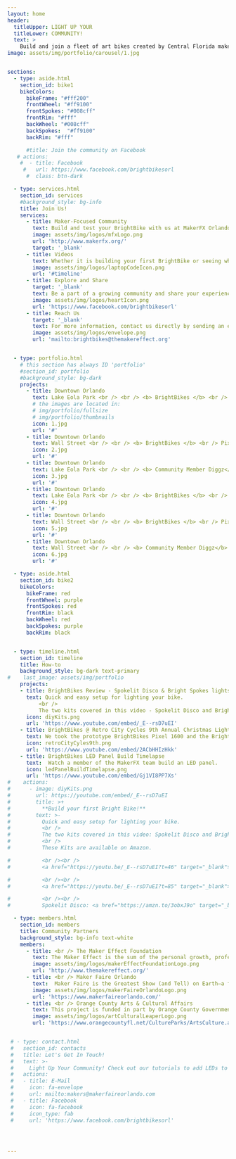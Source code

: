 ```yaml
---
layout: home
header:
  titleUpper: LIGHT UP YOUR
  titleLower: COMMUNITY!
  text: >
    Build and join a fleet of art bikes created by Central Florida makers!
image: assets/img/portfolio/carousel/1.jpg


sections:
  - type: aside.html
    section_id: bike1
    bikeColors:
      bikeFrame: "#fff200"
      frontWheel: "#ff9100"
      frontSpokes: "#008cff"
      frontRim: "#fff"
      backWheel: "#008cff"
      backSpokes:  "#ff9100"
      backRim: "#fff"

      #title: Join the community on Facebook
   # actions:
    #  - title: Facebook
     #   url: https://www.facebook.com/brightbikesorl
      #  class: btn-dark

  - type: services.html
    section_id: services
    #background_style: bg-info
    title: Join Us!
    services:
      - title: Maker-Focused Community
        text: Build and test your BrightBike with us at MakerFX Orlando or build one at home.
        image: assets/img/logos/mfxLogo.png
        url: 'http://www.makerfx.org/'
        target: '_blank'
      - title: Videos
        text: Whether it is building your first BrightBike or seeing what the community is up to, watch some of our videos.
        image: assets/img/logos/laptopCodeIcon.png
        url: '#timeline'
      - title: Explore and Share
        target: '_blank'
        text: Be a part of a growing community and share your experiences by connecting on our Facebook page.
        image: assets/img/logos/heartIcon.png
        url: 'https://www.facebook.com/brightbikesorl'
      - title: Reach Us
        target: '_blank'
        text: For more information, contact us directly by sending an email.
        image: assets/img/logos/envelope.png
        url: 'mailto:brightbikes@themakereffect.org'


  - type: portfolio.html
    # this section has always ID 'portfolio'
    #section_id: portfolio
    #background_style: bg-dark
    projects:
      - title: Downtown Orlando
        text: Lake Eola Park <br /> <br /> <b> BrightBikes </b> <br /> Neon
        # the images are located in:
        # img/portfolio/fullsize
        # img/portfolio/thumbnails
        icon: 1.jpg
        url: '#'
      - title: Downtown Orlando
        text: Wall Street <br /> <br /> <b> BrightBikes </b> <br /> Pixel 1600
        icon: 2.jpg
        url: '#'
      - title: Downtown Orlando
        text: Lake Eola Park <br /> <br /> <b> Community Member Diggz</b> <br />Rudolph E-Bike
        icon: 3.jpg
        url: '#'
      - title: Downtown Orlando
        text: Lake Eola Park <br /> <br /> <b> BrightBikes </b> <br /> Neon
        icon: 4.jpg
        url: '#'
      - title: Downtown Orlando
        text: Wall Street <br /> <br /> <b> BrightBikes </b> <br /> Pixel 1600
        icon: 5.jpg
        url: '#'
      - title: Downtown Orlando
        text: Wall Street <br /> <br /> <b> Community Member Diggz</b> <br />Rudolph E-Bike
        icon: 6.jpg
        url: '#'

  - type: aside.html
    section_id: bike2
    bikeColors:
      bikeFrame: red
      frontWheel: purple
      frontSpokes: red
      frontRim: black
      backWheel: red
      backSpokes: purple
      backRim: black


  - type: timeline.html
    section_id: timeline
    title: How-to
    background_style: bg-dark text-primary
#    last_image: assets/img/portfolio
    projects:
    - title: BrightBikes Review - Spokelit Disco & Bright Spokes lights
      text: Quick and easy setup for lighting your bike.
          <br />
          The two kits covered in this video - Spokelit Disco and Bright Spokes.
      icon: diyKits.png
      url: 'https://www.youtube.com/embed/_E--rsD7uEI'
    - title: BrightBikes @ Retro City Cycles 9th Annual Christmas Light Ride
      text: We took the prototype BrightBikes Pixel 1600 and the BrightBikes Neon to the Retro City Cycles 9th Annual Christmas Light Ride.
      icon: retroCityCyles9th.png
      url: 'https://www.youtube.com/embed/2ACbHHIzHkk'
    - title: BrightBikes LED Panel Build Timelapse
      text:  Watch a member of the MakerFX team build an LED panel.
      icon: ledPanelBuildTimelapse.png
      url: 'https://www.youtube.com/embed/Gj1VI8PP7Xs'
#    actions:
#      - image: diyKits.png
#        url: https://youtube.com/embed/_E--rsD7uEI
#        title: >+
#          **Build your first Bright Bike!**
#        text: >-
#          Quick and easy setup for lighting your bike.
#          <br />
#          The two kits covered in this video: Spokelit Disco and Bright Spokes.
#          <br />
#          These Kits are available on Amazon.

#          <br /><br />
#          <a href="https://youtu.be/_E--rsD7uEI?t=46" target="_blank">0:46:</a> Install overview of the Spokelit Disco

#          <br /><br />
#          <a href="https://youtu.be/_E--rsD7uEI?t=85" target="_blank">1:25:</a> Install overview of the Bright Spokes Lights#

#          <br /><br />
#          Spokelit Disco: <a href="https://amzn.to/3obxJ9o" target="_blank">https://amzn.to/3obxJ9o</a>

  - type: members.html
    section_id: members
    title: Community Partners
    background_style: bg-info text-white
    members:
      - title: <br /> The Maker Effect Foundation
        text: The Maker Effect is the sum of the personal growth, professional success, community development, and continuous innovation that results when makers learn, educate, share, and create together.
        image: assets/img/logos/makerEffectFoundationLogo.png
        url: 'http://www.themakereffect.org/'
      - title: <br /> Maker Faire Orlando
        text:  Maker Faire is the Greatest Show (and Tell) on Earth—a family-friendly festival of invention, creativity and resourcefulness, and a celebration of the Maker movement.
        image: assets/img/logos/makerFaireOrlandoLogo.png
        url: 'https://www.makerfaireorlando.com/'
      - title: <br /> Orange County Arts & Cultural Affairs
        text: This project is funded in part by Orange County Government through the Arts & Cultural Affairs Program.
        image: assets/img/logos/artCulturalLeaperLogo.png
        url: 'https://www.orangecountyfl.net/CultureParks/ArtsCulture.aspx'


 # - type: contact.html
 #   section_id: contacts
 #   title: Let's Get In Touch!
 #   text: >-
 #     Light Up Your Community! Check out our tutorials to add LEDs to your bike and get out to share your colors with your neighborhood, or join us for community light parades!
 #   actions:
 #   - title: E-Mail
 #     icon: fa-envelope
 #     url: mailto:makers@makerfaireorlando.com
 #   - title: Facebook
 #     icon: fa-facebook
 #     icon_type: fab
 #     url: 'https://www.facebook.com/brightbikesorl'




---
```

